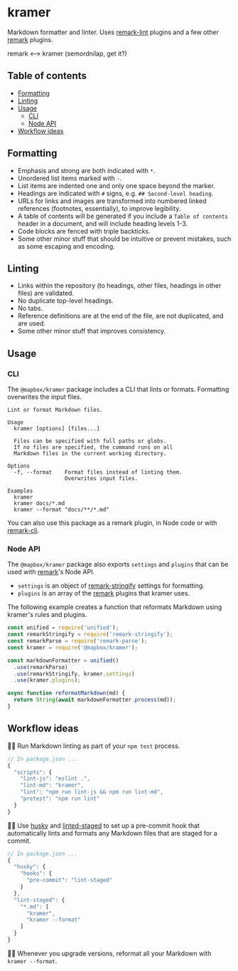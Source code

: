 # kramer

Markdown formatter and linter. Uses [remark-lint][1] plugins and a few other [remark][2] plugins.

remark &lt;--> kramer (semordnilap, get it?)

## Table of contents

- [Formatting][3]
- [Linting][4]
- [Usage][5]
  - [CLI][6]
  - [Node API][7]
- [Workflow ideas][8]

## Formatting

- Emphasis and strong are both indicated with `*`.
- Unordered list items marked with `-`.
- List items are indented one and only one space beyond the marker.
- Headings are indicated with `#` signs, e.g. `## Second-level heading`.
- URLs for links and images are transformed into numbered linked references (footnotes, essentially), to improve legibility.
- A table of contents will be generated if you include a `Table of contents` header in a document, and will include heading levels 1-3.
- Code blocks are fenced with triple backticks.
- Some other minor stuff that should be intuitive or prevent mistakes, such as some escaping and encoding.

## Linting

- Links within the repository (to headings, other files, headings in other files) are validated.
- No duplicate top-level headings.
- No tabs.
- Reference definitions are at the end of the file, are not duplicated, and are used.
- Some other minor stuff that improves consistency.

## Usage

### CLI

The `@mapbox/kramer` package includes a CLI that lints or formats. Formatting overwrites the input files.

```
Lint or format Markdown files.

Usage
  kramer [options] [files...]

  Files can be specified with full paths or globs.
  If no files are specified, the command runs on all
  Markdown files in the current working directory.

Options
  -f, --format    Format files instead of linting them.
                  Overwrites input files.

Examples
  kramer
  kramer docs/*.md
  kramer --format "docs/**/*.md"
```

You can also use this package as a remark plugin, in Node code or with [remark-cli][9].

### Node API

The `@mapbox/kramer` package also exports `settings` and `plugins` that can be used with [remark][2]'s Node API.

- `settings` is an object of [remark-stringify][10] settings for formatting.
- `plugins` is an array of the [remark][2] plugins that kramer uses.

The following example creates a function that reformats Markdown using kramer's rules and plugins.

```js
const unified = require('unified');
const remarkStringify = require('remark-stringify');
const remarkParse = require('remark-parse');
const kramer = require('@mapbox/kramer');

const markdownFormatter = unified()
  .use(remarkParse)
  .use(remarkStringify, kramer.settings)
  .use(kramer.plugins);

async function reformatMarkdown(md) {
  return String(await markdownFormatter.process(md));
}
```

## Workflow ideas

💭💡 Run Markdown linting as part of your `npm test` process.

```js
// In package.json ...
{
  "scripts": {
    "lint-js": "eslint .",
    "lint-md": "kramer",
    "lint": "npm run lint-js && npm run lint-md",
    "pretest": "npm run lint"
  }
}
```

💭💡 Use [husky][11] and [linted-staged][12] to set up a pre-commit hook that automatically lints and formats any Markdown files that are staged for a commit.

```js
// In package.json ...
{
  "husky": {
    "hooks": {
      "pre-commit": "lint-staged"
    }
  },
  "lint-staged": {
    "*.md": [
      "kramer",
      "kramer --format"
    ]
  }
}
```

💭💡 Whenever you upgrade versions, reformat all your Markdown with `kramer --format`.

[1]: https://github.com/wooorm/remark-lint

[2]: https://github.com/wooorm/remark

[3]: #formatting

[4]: #linting

[5]: #usage

[6]: #cli

[7]: #node-api

[8]: #workflow-ideas

[9]: https://github.com/wooorm/remark/tree/master/packages/remark-cli

[10]: https://github.com/remarkjs/remark/tree/master/packages/remark-stringify

[11]: https://github.com/typicode/husky

[12]: https://github.com/okonet/lint-staged/
